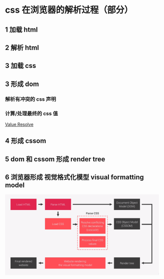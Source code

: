 # css 在浏览器的解析过程（部分）

## 1 加载 html

## 2 解析 html

## 3 加载 css

## 3 形成 dom

### 解析有冲突的 css 声明

### 计算/处理最终的 css 值

[Value Resolve](valueResolve.md)

## 4 形成 cssom

## 5 dom 和 cssom 形成 render tree

## 6 浏览器形成 视觉格式化模型 visual formatting model

![Css Process](docs/article/notes/public/cssProcess.png)
